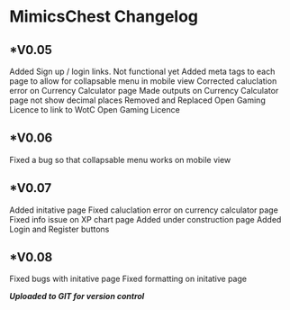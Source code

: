 # MimicsChest Changelog

*V0.05
-----------------------------------------------------------------------------
Added Sign up / login links. Not functional yet
Added meta tags to each page to allow for collapsable menu in mobile view
Corrected caluclation error on Currency Calculator page
Made outputs on Currency Calculator page not show decimal places
Removed and Replaced Open Gaming Licence to link to WotC Open Gaming Licence

*V0.06
-----------------------------------------------------------------------------
Fixed a bug so that collapsable menu works on mobile view

*V0.07
-----------------------------------------------------------------------------
Added initative page
Fixed caluclation error on currency calculator page
Fixed info issue on XP chart page
Added under construction page
Added Login and Register buttons

*V0.08
-----------------------------------------------------------------------------
Fixed bugs with initative page
Fixed formatting on initative page



***Uploaded to GIT for version control***

